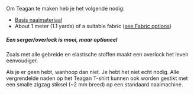 Om Teagan te maken heb je het volgende nodig:

- [Basis naaimateriaal](/docs/sewing/basic-sewing-supplies)
- About 1 meter (1.1 yards) of a suitable fabric ([see Fabric options](/docs/patterns/teagan/fabric))

<!--- This link isn't a thing yet, but it follows the site nomenclature, so it should work when everything's up? --->

<Note>

##### Een serger/overlock is mooi, maar optioneel

<p>Zoals met alle gebreide en elastische stoffen maakt een overlock het leven eenvoudiger.</p>
<p>Als je er geen hebt, wanhoop dan niet. Je hebt het niet echt nodig. Alle vergrendelde naden op het Teagan T-shirt kunnen ook worden gestikt met een smalle zigzag stiksel (~2 mm breed) op een standaard naaimachine.</p>

</Note>
